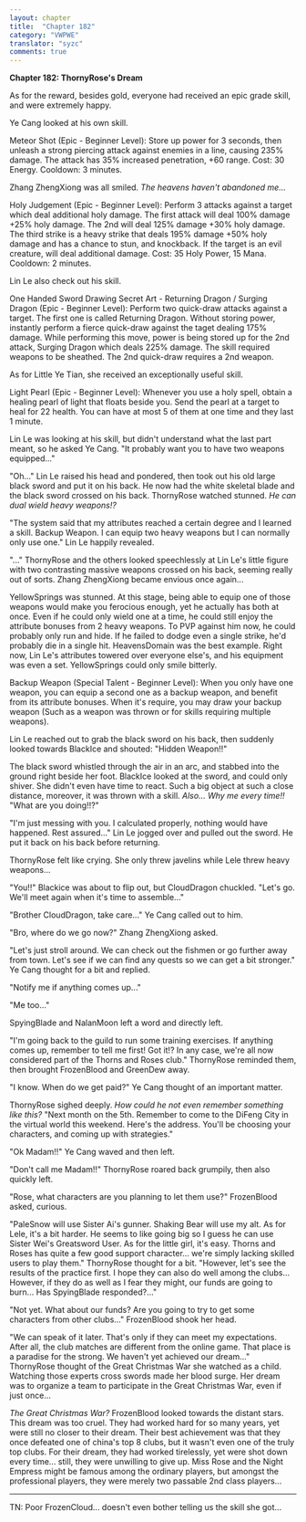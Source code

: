 ```yaml
---
layout: chapter
title:  "Chapter 182"
category: "VWPWE"
translator: "syzc"
comments: true
---
```


**Chapter 182: ThornyRose's Dream**

As for the reward, besides gold, everyone had received an epic grade skill, and were extremely happy.

Ye Cang looked at his own skill.

Meteor Shot (Epic - Beginner Level): Store up power for 3 seconds, then unleash a strong piercing attack against enemies in a line, causing 235% damage. The attack has 35% increased penetration, +60 range. Cost: 30 Energy. Cooldown: 3 minutes.

Zhang ZhengXiong was all smiled. *The heavens haven't abandoned me...*

Holy Judgement (Epic - Beginner Level): Perform 3 attacks against a target which deal additional holy damage. The first attack will deal 100% damage +25% holy damage. The 2nd will deal 125% damage +30% holy damage. The third strike is a heavy strike that deals 195% damage +50% holy damage and has a chance to stun, and knockback. If the target is an evil creature, will deal additional damage. Cost: 35 Holy Power, 15 Mana. Cooldown: 2 minutes.

Lin Le also check out his skill.

One Handed Sword Drawing Secret Art - Returning Dragon / Surging Dragon (Epic - Beginner Level): Perform two quick-draw attacks against a target. The first one is called Returning Dragon. Without storing power, instantly perform a fierce quick-draw against the taget dealing 175% damage. While performing this move, power is being stored up for the 2nd attack, Surging Dragon which deals 225% damage. The skill required weapons to be sheathed. The 2nd quick-draw requires a 2nd weapon.

As for Little Ye Tian, she received an exceptionally useful skill.

Light Pearl (Epic - Beginner Level): Whenever you use a holy spell, obtain a healing pearl of light that floats beside you. Send the pearl at a target to heal for 22 health. You can have at most 5 of them at one time and they last 1 minute.

Lin Le was looking at his skill, but didn't understand what the last part meant, so he asked Ye Cang. "It probably want you to have two weapons equipped..."

"Oh..." Lin Le raised his head and pondered, then took out his old large black sword and put it on his back. He now had the white skeletal blade and the black sword crossed on his back. ThornyRose watched stunned. *He can dual wield heavy weapons!?*

"The system said that my attributes reached a certain degree and I learned a skill. Backup Weapon. I can equip two heavy weapons but I can normally only use one." Lin Le happily revealed.

"..." ThornyRose and the others looked speechlessly at Lin Le's little figure with two contrasting massive weapons crossed on his back, seeming really out of sorts. Zhang ZhengXiong became envious once again...

YellowSprings was stunned. At this stage, being able to equip one of those weapons would make you ferocious enough, yet he actually has both at once. Even if he could only wield one at a time, he could still enjoy the attribute bonuses from 2 heavy weapons. To PVP against him now, he could probably only run and hide. If he failed to dodge even a single strike, he'd probably die in a single hit. HeavensDomain was the best example. Right now, Lin Le's attributes towered over everyone else's, and his equipment was even a set. YellowSprings could only smile bitterly.

Backup Weapon (Special Talent - Beginner Level): When you only have one weapon, you can equip a second one as a backup weapon, and benefit from its attribute bonuses. When it's require, you may draw your backup weapon (Such as a weapon was thrown or for skills requiring multiple weapons).

Lin Le reached out to grab the black sword on his back, then suddenly looked towards BlackIce and shouted: "Hidden Weapon!!"

The black sword whistled through the air in an arc, and stabbed into the ground right beside her foot. BlackIce looked at the sword, and could only shiver. She didn't even have time to react. Such a big object at such a close distance, moreover, it was thrown with a skill. *Also... Why me every time!!* "What are you doing!!?"

"I'm just messing with you. I calculated properly, nothing would have happened. Rest assured..." Lin Le jogged over and pulled out the sword. He put it back on his back before returning.

ThornyRose felt like crying. She only threw javelins while Lele threw heavy weapons...

"You!!" Blackice was about to flip out, but CloudDragon chuckled. "Let's go. We'll meet again when it's time to assemble..."

"Brother CloudDragon, take care..." Ye Cang called out to him.

"Bro, where do we go now?" Zhang ZhengXiong asked.

"Let's just stroll around. We can check out the fishmen or go further away from town. Let's see if we can find any quests so we can get a bit stronger." Ye Cang thought for a bit and replied.

"Notify me if anything comes up..."

"Me too..."

SpyingBlade and NalanMoon left a word and directly left. 

"I'm going back to the guild to run some training exercises. If anything comes up, remember to tell me first! Got it!? In any case, we're all now considered part of the Thorns and Roses club." ThornyRose reminded them, then brought FrozenBlood and GreenDew away.

"I know. When do we get paid?" Ye Cang thought of an important matter.

ThornyRose sighed deeply. *How could he not even remember something like this?* "Next month on the 5th. Remember to come to the DiFeng City in the virtual world this weekend. Here's the address. You'll be choosing your characters, and coming up with strategies."

"Ok Madam!!" Ye Cang waved and then left.

"Don't call me Madam!!" ThornyRose roared back grumpily, then also quickly left.

"Rose, what characters are you planning to let them use?" FrozenBlood asked, curious.

"PaleSnow will use Sister Ai's gunner. Shaking Bear will use my alt. As for Lele, it's a bit harder. He seems to like going big so I guess he can use Sister Wei's Greatsword User. As for the little girl, it's easy. Thorns and Roses has quite a few good support character... we're simply lacking skilled users to play them." ThornyRose thought for a bit. "However, let's see the results of the practice first. I hope they can also do well among the clubs... However, if they do as well as I fear they might, our funds are going to burn... Has SpyingBlade responded?..."

"Not yet. What about our funds? Are you going to try to get some characters from other clubs..." FrozenBlood shook her head.

"We can speak of it later. That's only if they can meet my expectations. After all, the club matches are different from the online game. That place is a paradise for the strong. We haven't yet achieved our dream..." ThornyRose thought of the Great Christmas War she watched as a child. Watching those experts cross swords made her blood surge. Her dream was to organize a team to participate in the Great Christmas War, even if just once...

*The Great Christmas War?* FrozenBlood looked towards the distant stars. This dream was too cruel. They had worked hard for so many years, yet were still no closer to their dream. Their best achievement was that they once defeated one of china's top 8 clubs, but it wasn't even one of the truly top clubs. For their dream, they had worked tirelessly, yet were shot down every time... still, they were unwilling to give up. Miss Rose and the Night Empress might be famous among the ordinary players, but amongst the professional players, they were merely two passable 2nd class players...

---

TN: Poor FrozenCloud... doesn't even bother telling us the skill she got...